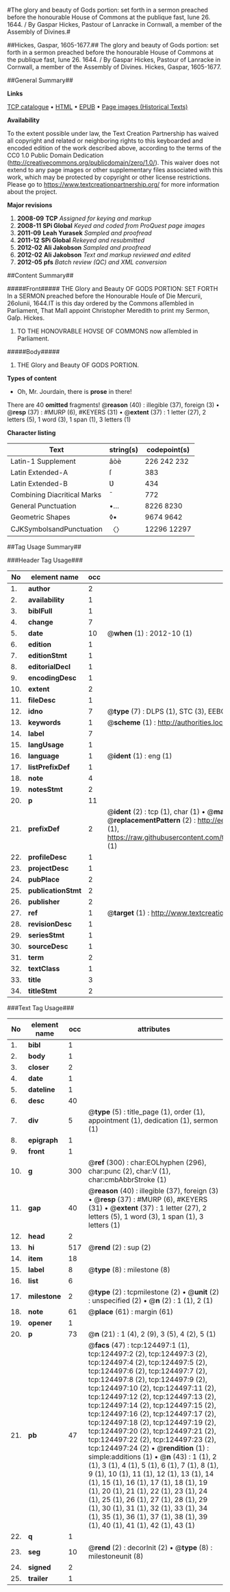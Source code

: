 #The glory and beauty of Gods portion: set forth in a sermon preached before the honourable House of Commons at the publique fast, Iune 26. 1644. / By Gaspar Hickes, Pastour of Lanracke in Cornwall, a member of the Assembly of Divines.#

##Hickes, Gaspar, 1605-1677.##
The glory and beauty of Gods portion: set forth in a sermon preached before the honourable House of Commons at the publique fast, Iune 26. 1644. / By Gaspar Hickes, Pastour of Lanracke in Cornwall, a member of the Assembly of Divines.
Hickes, Gaspar, 1605-1677.

##General Summary##

**Links**

[TCP catalogue](http://www.ota.ox.ac.uk/tcp/)  • 
[HTML](http://tei.it.ox.ac.uk/tcp/Texts-HTML/free/A86/A86325.html)  • 
[EPUB](http://tei.it.ox.ac.uk/tcp/Texts-EPUB/free/A86/A86325.epub) • 
[Page images (Historical Texts)](https://historicaltexts.jisc.ac.uk/eebo-99872075e)

**Availability**

To the extent possible under law, the Text Creation Partnership has waived all copyright and related or neighboring rights to this keyboarded and encoded edition of the work described above, according to the terms of the CC0 1.0 Public Domain Dedication (http://creativecommons.org/publicdomain/zero/1.0/). This waiver does not extend to any page images or other supplementary files associated with this work, which may be protected by copyright or other license restrictions. Please go to https://www.textcreationpartnership.org/ for more information about the project.

**Major revisions**

1. __2008-09__ __TCP__ *Assigned for keying and markup*
1. __2008-11__ __SPi Global__ *Keyed and coded from ProQuest page images*
1. __2011-09__ __Leah Yurasek__ *Sampled and proofread*
1. __2011-12__ __SPi Global__ *Rekeyed and resubmitted*
1. __2012-02__ __Ali Jakobson__ *Sampled and proofread*
1. __2012-02__ __Ali Jakobson__ *Text and markup reviewed and edited*
1. __2012-05__ __pfs__ *Batch review (QC) and XML conversion*

##Content Summary##

#####Front#####
THE Glory and Beauty OF GODS PORTION: SET FORTH In a SERMON preached before the Honourable Houſe of Die Mercurii, 26oIunii, 1644.IT is this day ordered by the Commons aſſembled in Parliament, That MaſI appoint Christopher Meredith to print my Sermon, Gaſp. Hickes.
1. TO THE HONOVRABLE HOVSE OF COMMONS now aſſembled in Parliament.

#####Body#####

1. THE Glory and Beauty OF GODS PORTION.

**Types of content**

  * Oh, Mr. Jourdain, there is **prose** in there!

There are 40 **omitted** fragments! 
 @__reason__ (40) : illegible (37), foreign (3)  •  @__resp__ (37) : #MURP (6), #KEYERS (31)  •  @__extent__ (37) : 1 letter (27), 2 letters (5), 1 word (3), 1 span (1), 3 letters (1)

**Character listing**


|Text|string(s)|codepoint(s)|
|---|---|---|
|Latin-1 Supplement|âòè|226 242 232|
|Latin Extended-A|ſ|383|
|Latin Extended-B|Ʋ|434|
|Combining             Diacritical Marks|̄|772|
|General Punctuation|•…|8226 8230|
|Geometric Shapes|◊▪|9674 9642|
|CJKSymbolsandPunctuation|〈〉|12296 12297|

##Tag Usage Summary##

###Header Tag Usage###

|No|element name|occ|attributes|
|---|---|---|---|
|1.|__author__|2||
|2.|__availability__|1||
|3.|__biblFull__|1||
|4.|__change__|7||
|5.|__date__|10| @__when__ (1) : 2012-10 (1)|
|6.|__edition__|1||
|7.|__editionStmt__|1||
|8.|__editorialDecl__|1||
|9.|__encodingDesc__|1||
|10.|__extent__|2||
|11.|__fileDesc__|1||
|12.|__idno__|7| @__type__ (7) : DLPS (1), STC (3), EEBO-CITATION (1), PROQUEST (1), VID (1)|
|13.|__keywords__|1| @__scheme__ (1) : http://authorities.loc.gov/ (1)|
|14.|__label__|7||
|15.|__langUsage__|1||
|16.|__language__|1| @__ident__ (1) : eng (1)|
|17.|__listPrefixDef__|1||
|18.|__note__|4||
|19.|__notesStmt__|2||
|20.|__p__|11||
|21.|__prefixDef__|2| @__ident__ (2) : tcp (1), char (1)  •  @__matchPattern__ (2) : ([0-9\-]+):([0-9IVX]+) (1), (.+) (1)  •  @__replacementPattern__ (2) : http://eebo.chadwyck.com/downloadtiff?vid=$1&page=$2 (1), https://raw.githubusercontent.com/textcreationpartnership/Texts/master/tcpchars.xml#$1 (1)|
|22.|__profileDesc__|1||
|23.|__projectDesc__|1||
|24.|__pubPlace__|2||
|25.|__publicationStmt__|2||
|26.|__publisher__|2||
|27.|__ref__|1| @__target__ (1) : http://www.textcreationpartnership.org/docs/. (1)|
|28.|__revisionDesc__|1||
|29.|__seriesStmt__|1||
|30.|__sourceDesc__|1||
|31.|__term__|2||
|32.|__textClass__|1||
|33.|__title__|3||
|34.|__titleStmt__|2||


###Text Tag Usage###

|No|element name|occ|attributes|
|---|---|---|---|
|1.|__bibl__|1||
|2.|__body__|1||
|3.|__closer__|2||
|4.|__date__|1||
|5.|__dateline__|1||
|6.|__desc__|40||
|7.|__div__|5| @__type__ (5) : title_page (1), order (1), appointment (1), dedication (1), sermon (1)|
|8.|__epigraph__|1||
|9.|__front__|1||
|10.|__g__|300| @__ref__ (300) : char:EOLhyphen (296), char:punc (2), char:V (1), char:cmbAbbrStroke (1)|
|11.|__gap__|40| @__reason__ (40) : illegible (37), foreign (3)  •  @__resp__ (37) : #MURP (6), #KEYERS (31)  •  @__extent__ (37) : 1 letter (27), 2 letters (5), 1 word (3), 1 span (1), 3 letters (1)|
|12.|__head__|2||
|13.|__hi__|517| @__rend__ (2) : sup (2)|
|14.|__item__|18||
|15.|__label__|8| @__type__ (8) : milestone (8)|
|16.|__list__|6||
|17.|__milestone__|2| @__type__ (2) : tcpmilestone (2)  •  @__unit__ (2) : unspecified (2)  •  @__n__ (2) : 1 (1), 2 (1)|
|18.|__note__|61| @__place__ (61) : margin (61)|
|19.|__opener__|1||
|20.|__p__|73| @__n__ (21) : 1 (4), 2 (9), 3 (5), 4 (2), 5 (1)|
|21.|__pb__|47| @__facs__ (47) : tcp:124497:1 (1), tcp:124497:2 (2), tcp:124497:3 (2), tcp:124497:4 (2), tcp:124497:5 (2), tcp:124497:6 (2), tcp:124497:7 (2), tcp:124497:8 (2), tcp:124497:9 (2), tcp:124497:10 (2), tcp:124497:11 (2), tcp:124497:12 (2), tcp:124497:13 (2), tcp:124497:14 (2), tcp:124497:15 (2), tcp:124497:16 (2), tcp:124497:17 (2), tcp:124497:18 (2), tcp:124497:19 (2), tcp:124497:20 (2), tcp:124497:21 (2), tcp:124497:22 (2), tcp:124497:23 (2), tcp:124497:24 (2)  •  @__rendition__ (1) : simple:additions (1)  •  @__n__ (43) : 1 (1), 2 (1), 3 (1), 4 (1), 5 (1), 6 (1), 7 (1), 8 (1), 9 (1), 10 (1), 11 (1), 12 (1), 13 (1), 14 (1), 15 (1), 16 (1), 17 (1), 18 (1), 19 (1), 20 (1), 21 (1), 22 (1), 23 (1), 24 (1), 25 (1), 26 (1), 27 (1), 28 (1), 29 (1), 30 (1), 31 (1), 32 (1), 33 (1), 34 (1), 35 (1), 36 (1), 37 (1), 38 (1), 39 (1), 40 (1), 41 (1), 42 (1), 43 (1)|
|22.|__q__|1||
|23.|__seg__|10| @__rend__ (2) : decorInit (2)  •  @__type__ (8) : milestoneunit (8)|
|24.|__signed__|2||
|25.|__trailer__|1||
